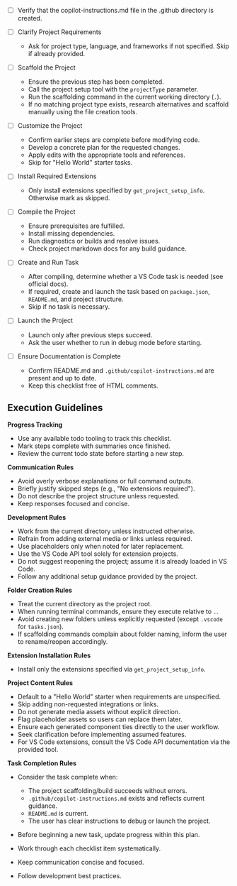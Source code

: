 - [ ] Verify that the copilot-instructions.md file in the .github directory is created.

- [ ] Clarify Project Requirements
	- Ask for project type, language, and frameworks if not specified. Skip if already provided.

- [ ] Scaffold the Project
	- Ensure the previous step has been completed.
	- Call the project setup tool with the `projectType` parameter.
	- Run the scaffolding command in the current working directory (`.`).
	- If no matching project type exists, research alternatives and scaffold manually using the file creation tools.

- [ ] Customize the Project
	- Confirm earlier steps are complete before modifying code.
	- Develop a concrete plan for the requested changes.
	- Apply edits with the appropriate tools and references.
	- Skip for "Hello World" starter tasks.

- [ ] Install Required Extensions
	- Only install extensions specified by `get_project_setup_info`. Otherwise mark as skipped.

- [ ] Compile the Project
	- Ensure prerequisites are fulfilled.
	- Install missing dependencies.
	- Run diagnostics or builds and resolve issues.
	- Check project markdown docs for any build guidance.

- [ ] Create and Run Task
	- After compiling, determine whether a VS Code task is needed (see official docs).
	- If required, create and launch the task based on `package.json`, `README.md`, and project structure.
	- Skip if no task is necessary.

- [ ] Launch the Project
	- Launch only after previous steps succeed.
	- Ask the user whether to run in debug mode before starting.

- [ ] Ensure Documentation is Complete
	- Confirm README.md and `.github/copilot-instructions.md` are present and up to date.
	- Keep this checklist free of HTML comments.

## Execution Guidelines

**Progress Tracking**
- Use any available todo tooling to track this checklist.
- Mark steps complete with summaries once finished.
- Review the current todo state before starting a new step.

**Communication Rules**
- Avoid overly verbose explanations or full command outputs.
- Briefly justify skipped steps (e.g., "No extensions required").
- Do not describe the project structure unless requested.
- Keep responses focused and concise.

**Development Rules**
- Work from the current directory unless instructed otherwise.
- Refrain from adding external media or links unless required.
- Use placeholders only when noted for later replacement.
- Use the VS Code API tool solely for extension projects.
- Do not suggest reopening the project; assume it is already loaded in VS Code.
- Follow any additional setup guidance provided by the project.

**Folder Creation Rules**
- Treat the current directory as the project root.
- When running terminal commands, ensure they execute relative to `.`.
- Avoid creating new folders unless explicitly requested (except `.vscode` for `tasks.json`).
- If scaffolding commands complain about folder naming, inform the user to rename/reopen accordingly.

**Extension Installation Rules**
- Install only the extensions specified via `get_project_setup_info`.

**Project Content Rules**
- Default to a "Hello World" starter when requirements are unspecified.
- Skip adding non-requested integrations or links.
- Do not generate media assets without explicit direction.
- Flag placeholder assets so users can replace them later.
- Ensure each generated component ties directly to the user workflow.
- Seek clarification before implementing assumed features.
- For VS Code extensions, consult the VS Code API documentation via the provided tool.

**Task Completion Rules**
- Consider the task complete when:
  - The project scaffolding/build succeeds without errors.
  - `.github/copilot-instructions.md` exists and reflects current guidance.
  - `README.md` is current.
  - The user has clear instructions to debug or launch the project.

- Before beginning a new task, update progress within this plan.

- Work through each checklist item systematically.
- Keep communication concise and focused.
- Follow development best practices.
